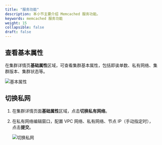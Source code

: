 ```yaml
---
title: "服务功能"
description: 本小节主要介绍 Memcached 服务功能。 
keywords: memcached 服务功能
weight: 15
collapsible: false
draft: false
---
```


## 查看基本属性

在集群详情页**基础属性**区域，可查看集群基本属性，包括即诶单数、私有网络、集群版本、集群状态等。

![基本属性](../../_images/check_basic_info.png)

## 切换私网

1. 在集群详情页面**基础属性**区域，点击**切换私有网络**。

2. 在私有网络编辑窗口，配置 VPC 网络、私有网络、节点 IP（手动指定时），点击**提交**。

   ![切换私网](../../_images/change_vxnet.png)

